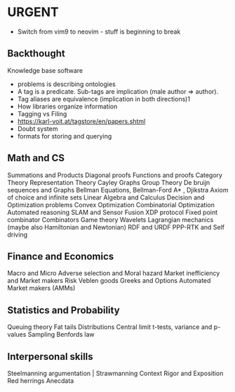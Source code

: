 # URGENT
- Switch from vim9 to neovim - stuff is beginning to break

## Backthought
Knowledge base software
 -	problems is describing ontologies
 - A tag is a predicate. Sub-tags are implication (male author => author).
  - Tag aliases are equivalence (implication in both directions)1
  - How libraries organize information
  - Tagging vs Filing
  - https://karl-voit.at/tagstore/en/papers.shtml
 - Doubt system
 - formats for storing and querying

## Math and CS
Summations and Products
Diagonal proofs
Functions and proofs
Category Theory
Representation Theory
Cayley Graphs
Group Theory
De bruijn sequences and Graphs
Bellman Equations, Bellman-Ford
A* , Djikstra
Axiom of choice and infinite sets
Linear Algebra and Calculus
Decision and Optimization problems
Convex Optimization
Combinatorial Optimization
Automated reasoning
SLAM and Sensor Fusion
XDP protocol
Fixed point combinator
Combinators
Game theory
Wavelets
Lagrangian mechanics (maybe also Hamiltonian and Newtonian)
RDF and URDF
PPP-RTK and Self driving

## Finance and  Economics
Macro and Micro
Adverse selection and Moral hazard
Market inefficiency and Market makers
Risk
Veblen goods
Greeks and Options
Automated Market makers (AMMs)

## Statistics and Probability
Queuing theory
Fat tails
Distributions
Central limit
t-tests, variance and p-values
Sampling
Benfords law

## Interpersonal skills
Steelmanning argumentation | Strawmanning
Context
Rigor and Exposition
Red herrings
Anecdata
